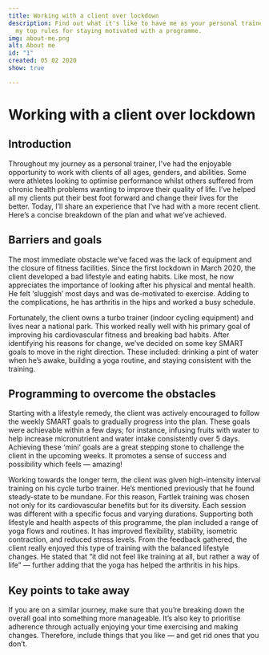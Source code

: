 ```yaml
---
title: Working with a client over lockdown
description: Find out what it's like to have me as your personal trainer and learn
  my top rules for staying motivated with a programme.
img: about-me.png
alt: About me
id: "1"
created: 05 02 2020
show: true

---
```

# Working with a client over lockdown

## Introduction

Throughout my journey as a personal trainer, I've had the enjoyable opportunity to work with clients of all ages, genders, and abilities. Some were athletes looking to optimise performance whilst others suffered from chronic health problems wanting to improve their quality of life. I’ve helped all my clients put their best foot forward and change their lives for the better. Today, I’ll share an experience that I’ve had with a more recent client. Here’s a concise breakdown of the plan and what we’ve achieved.

## Barriers and goals

The most immediate obstacle we’ve faced was the lack of equipment and the closure of fitness facilities. Since the first lockdown in March 2020, the client developed a bad lifestyle and eating habits. Like most, he now appreciates the importance of looking after his physical and mental health. He felt ‘sluggish’ most days and was de-motivated to exercise. Adding to the complications, he has arthritis in the hips and worked a busy schedule.

Fortunately, the client owns a turbo trainer (indoor cycling equipment) and lives near a national park. This worked really well with his primary goal of improving his cardiovascular fitness and breaking bad habits. After identifying his reasons for change, we’ve decided on some key SMART goals to move in the right direction. These included: drinking a pint of water when he’s awake, building a yoga routine, and staying consistent with the training.

## Programming to overcome the obstacles

Starting with a lifestyle remedy, the client was actively encouraged to follow the weekly SMART goals to gradually progress into the plan. These goals were achievable within a few days; for instance, infusing fruits with water to help increase micronutrient and water intake consistently over 5 days. Achieving these ‘mini’ goals are a great stepping stone to challenge the client in the upcoming weeks. It promotes a sense of success and possibility which feels — amazing!

Working towards the longer term, the client was given high-intensity interval training on his cycle turbo trainer. He’s mentioned previously that he found steady-state to be mundane. For this reason, Fartlek training was chosen not only for its cardiovascular benefits but for its diversity. Each session was different with a specific focus and varying durations. Supporting both lifestyle and health aspects of this programme, the plan included a range of yoga flows and routines. It has improved flexibility, stability, isometric contraction, and reduced stress levels. From the feedback gathered, the client really enjoyed this type of training with the balanced lifestyle changes. He stated that “it did not feel like training at all, but rather a way of life” — further adding that the yoga has helped the arthritis in his hips.

## Key points to take away

If you are on a similar journey, make sure that you’re breaking down the overall goal into something more manageable. It’s also key to prioritise adherence through actually enjoying your time exercising and making changes. Therefore, include things that you like — and get rid ones that you don’t.